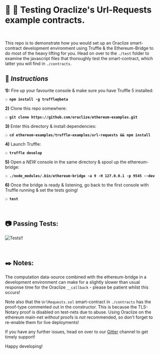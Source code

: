 # :wrench: :construction: Testing Oraclize's Url-Requests example contracts.

&nbsp;

This repo is to demonstrate how you would set up an Oraclize smart-contract development environment using Truffle & the Ethereum-Bridge to do most of the heavy lifting for you. Head on over to the `./test` folder to examine the javascript files that thoroughly test the smart-contract, which latter you will find in `./contracts`.

## :page_with_curl:  _Instructions_

**1):** Fire up your favourite console & make sure you have Truffle 5 installed:

__`❍ npm install -g truffle@beta`__

**2)** Clone this repo somewhere:

__`❍ git clone https://github.com/oraclize/ethereum-examples.git`__

**3)** Enter this directory & install dependencies:

__`❍ cd ethereum-examples/truffle-examples/url-requests && npm install`__

**4)** Launch Truffle:

__`❍ truffle develop`__

**5)** Open a _NEW_ console in the same directory & spool up the ethereum-bridge:

__`❍ ./node_modules/.bin/ethereum-bridge -a 9 -H 127.0.0.1 -p 9545 --dev`__

**6)** Once the bridge is ready & listening, go back to the first console with Truffle running & set the tests going!

__`❍ test`__

&nbsp;

## :camera: Passing Tests:

![Tests!!](oraclize-truffle-tests.jpg)

&nbsp;

## :black_nib: Notes:

The computation data-source combined with the ethereum-bridge in a development environment can make for a slightly slower than usual response time for the Oraclize `__callback` - please be patient whilst this occurs!

Note also that the `UrlRequests.sol` smart-contract in `./contracts` has the proof-type commented out in the constructor. This is because the TLS-Notary proof is disabled on test-nets due to abuse. Using Oraclize on the ethereum main-net _without_ proofs is _not_ recommended, so don't forget to re-enable them for live deployments!  

If you have any further issues, head on over to our [Gitter](https://gitter.im/oraclize/ethereum-api) channel to get timely support!

Happy developing!
